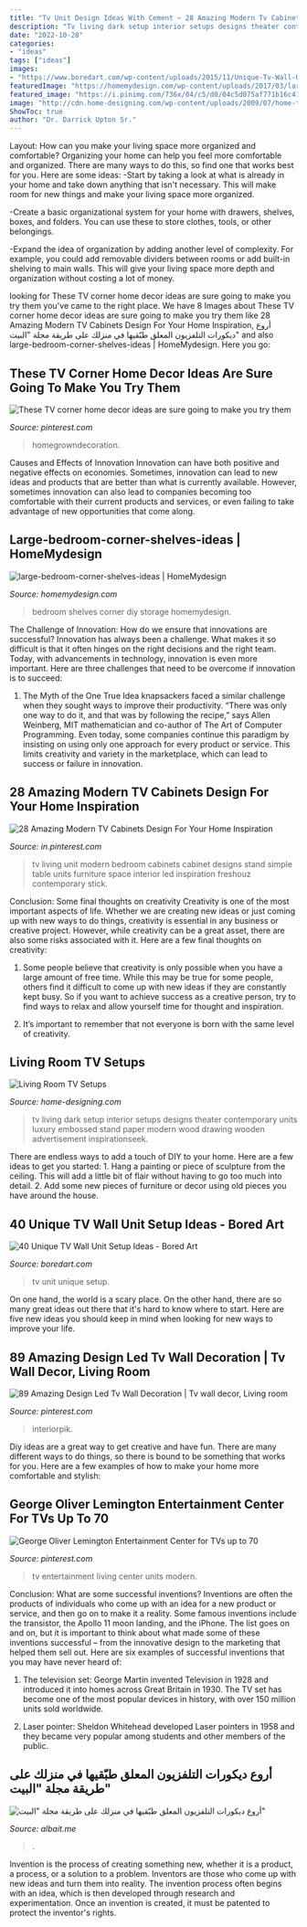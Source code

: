 ```yaml
---
title: "Tv Unit Design Ideas With Cement ~ 28 Amazing Modern Tv Cabinets Design For Your Home Inspiration"
description: "Tv living dark setup interior setups designs theater contemporary units luxury embossed stand paper modern wood drawing wooden advertisement inspirationseek"
date: "2022-10-28"
categories:
- "ideas"
tags: ["ideas"]
images:
- "https://www.boredart.com/wp-content/uploads/2015/11/Unique-Tv-Wall-Unit-Setup-Ideas-41.jpg"
featuredImage: "https://homemydesign.com/wp-content/uploads/2017/03/large-bedroom-corner-shelves-ideas.jpg"
featured_image: "https://i.pinimg.com/736x/04/c5/d0/04c5d075af771b16c4138bc77ee69f0a.jpg"
image: "http://cdn.home-designing.com/wp-content/uploads/2009/07/home-theater.jpeg"
ShowToc: true
author: "Dr. Darrick Upton Sr."
---
```



Layout: How can you make your living space more organized and comfortable?
Organizing your home can help you feel more comfortable and organized. There are many ways to do this, so find one that works best for you. Here are some ideas:
-Start by taking a look at what is already in your home and take down anything that isn't necessary. This will make room for new things and make your living space more organized.

-Create a basic organizational system for your home with drawers, shelves, boxes, and folders. You can use these to store clothes, tools, or other belongings.

-Expand the idea of organization by adding another level of complexity. For example, you could add removable dividers between rooms or add built-in shelving to main walls. This will give your living space more depth and organization without costing a lot of money.

	

		
looking for These TV corner home decor ideas are sure going to make you try them you've came to the right place. We have 8 Images about These TV corner home decor ideas are sure going to make you try them like 28 Amazing Modern TV Cabinets Design For Your Home Inspiration, أروع ديكورات التلفزيون المعلق طبّقيها في منزلك على طريقة مجلة &quot;البيت&quot; and also large-bedroom-corner-shelves-ideas | HomeMydesign. Here you go:
		
    
## These TV Corner Home Decor Ideas Are Sure Going To Make You Try Them

<img loading=lazy src="https://i.pinimg.com/736x/17/2b/03/172b0369b773a2040da68144a941036b.jpg" onerror="this.onerror=null;this.src='https://tse3.mm.bing.net/th?id=OIP.UwgIa1QmBaHxU3WnMpRFHwHaJD&amp;pid=15.1';" alt="These TV corner home decor ideas are sure going to make you try them">

_Source: pinterest.com_

>homegrowndecoration. 

	

Causes and Effects of Innovation
Innovation can have both positive and negative effects on economies. Sometimes, innovation can lead to new ideas and products that are better than what is currently available. However, sometimes innovation can also lead to companies becoming too comfortable with their current products and services, or even failing to take advantage of new opportunities that come along.

    
## Large-bedroom-corner-shelves-ideas | HomeMydesign

<img loading=lazy src="https://homemydesign.com/wp-content/uploads/2017/03/large-bedroom-corner-shelves-ideas.jpg" onerror="this.onerror=null;this.src='https://tse3.mm.bing.net/th?id=OIP.fAsm9X4vn7CBNarfwO5rJwHaLH&amp;pid=15.1';" alt="large-bedroom-corner-shelves-ideas | HomeMydesign">

_Source: homemydesign.com_

>bedroom shelves corner diy storage homemydesign. 

	

The Challenge of Innovation: How do we ensure that innovations are successful?
Innovation has always been a challenge. What makes it so difficult is that it often hinges on the right decisions and the right team. Today, with advancements in technology, innovation is even more important. Here are three challenges that need to be overcome if innovation is to succeed:
1. The Myth of the One True Idea
 knapsackers faced a similar challenge when they sought ways to improve their productivity. “There was only one way to do it, and that was by following the recipe,” says Allen Weinberg, MIT mathematician and co-author of The Art of Computer Programming. Even today, some companies continue this paradigm by insisting on using only one approach for every product or service. This limits creativity and variety in the marketplace, which can lead to success or failure in innovation.


    
## 28 Amazing Modern TV Cabinets Design For Your Home Inspiration

<img loading=lazy src="https://i.pinimg.com/736x/04/c5/d0/04c5d075af771b16c4138bc77ee69f0a.jpg" onerror="this.onerror=null;this.src='https://tse3.mm.bing.net/th?id=OIP.saTQsgxJf--VFq9ABFVxOQHaFj&amp;pid=15.1';" alt="28 Amazing Modern TV Cabinets Design For Your Home Inspiration">

_Source: in.pinterest.com_

>tv living unit modern bedroom cabinets cabinet designs stand simple table units furniture space interior led inspiration freshouz contemporary stick. 

	

Conclusion: Some final thoughts on creativity
Creativity is one of the most important aspects of life. Whether we are creating new ideas or just coming up with new ways to do things, creativity is essential in any business or creative project. However, while creativity can be a great asset, there are also some risks associated with it. Here are a few final thoughts on creativity: 
1. Some people believe that creativity is only possible when you have a large amount of free time. While this may be true for some people, others find it difficult to come up with new ideas if they are constantly kept busy. So if you want to achieve success as a creative person, try to find ways to relax and allow yourself time for thought and inspiration. 

2. It’s important to remember that not everyone is born with the same level of creativity.

    
## Living Room TV Setups

<img loading=lazy src="http://cdn.home-designing.com/wp-content/uploads/2009/07/home-theater.jpeg" onerror="this.onerror=null;this.src='https://tse2.mm.bing.net/th?id=OIP.1bW-ycmGcwfCV4ooVcFTrwHaE_&amp;pid=15.1';" alt="Living Room TV Setups">

_Source: home-designing.com_

>tv living dark setup interior setups designs theater contemporary units luxury embossed stand paper modern wood drawing wooden advertisement inspirationseek. 

	

There are endless ways to add a touch of DIY to your home. Here are a few ideas to get you started: 1. Hang a painting or piece of sculpture from the ceiling. This will add a little bit of flair without having to go too much into detail. 2. Add some new pieces of furniture or decor using old pieces you have around the house.
    
## 40 Unique TV Wall Unit Setup Ideas - Bored Art

<img loading=lazy src="https://www.boredart.com/wp-content/uploads/2015/11/Unique-Tv-Wall-Unit-Setup-Ideas-41.jpg" onerror="this.onerror=null;this.src='https://tse4.mm.bing.net/th?id=OIP.hOEG2tAWP138DQ6o8hE8ZgHaLL&amp;pid=15.1';" alt="40 Unique TV Wall Unit Setup Ideas - Bored Art">

_Source: boredart.com_

>tv unit unique setup. 

	

On one hand, the world is a scary place. On the other hand, there are so many great ideas out there that it's hard to know where to start. Here are five new ideas you should keep in mind when looking for new ways to improve your life.

    
## 89 Amazing Design Led Tv Wall Decoration | Tv Wall Decor, Living Room

<img loading=lazy src="https://i.pinimg.com/736x/bd/82/68/bd82686ae3ad69e34d4751af3a276a42.jpg" onerror="this.onerror=null;this.src='https://tse3.mm.bing.net/th?id=OIP.RpRnEWpHAoSlH1riac2a0wHaFj&amp;pid=15.1';" alt="89 Amazing Design Led Tv Wall Decoration | Tv wall decor, Living room">

_Source: pinterest.com_

>interiorpik. 

	

Diy ideas are a great way to get creative and have fun. There are many different ways to do things, so there is bound to be something that works for you. Here are a few examples of how to make your home more comfortable and stylish: 

    
## George Oliver Lemington Entertainment Center For TVs Up To 70

<img loading=lazy src="https://i.pinimg.com/736x/2b/c3/28/2bc328fc16f3b615c9944de967915d8d.jpg" onerror="this.onerror=null;this.src='https://tse1.mm.bing.net/th?id=OIP.z2YABUTTI8lbsuEluOt46gHaHa&amp;pid=15.1';" alt="George Oliver Lemington Entertainment Center for TVs up to 70">

_Source: pinterest.com_

>tv entertainment living center units modern. 

	

Conclusion: What are some successful inventions?
Inventions are often the products of individuals who come up with an idea for a new product or service, and then go on to make it a reality. Some famous inventions include the transistor, the Apollo 11 moon landing, and the iPhone. The list goes on and on, but it is important to think about what made some of these inventions successful – from the innovative design to the marketing that helped them sell out. Here are six examples of successful inventions that you may have never heard of:
1. The television set: George Martin invented Television in 1928 and introduced it into homes across Great Britain in 1930. The TV set has become one of the most popular devices in history, with over 150 million units sold worldwide.

2. Laser pointer: Sheldon Whitehead developed Laser pointers in 1958 and they became very popular among students and other members of the public.

    
## أروع ديكورات التلفزيون المعلق طبّقيها في منزلك على طريقة مجلة &quot;البيت&quot;

<img loading=lazy src="http://albait.me/wp-content/uploads/2019/01/albait-305.jpg" onerror="this.onerror=null;this.src='https://tse3.mm.bing.net/th?id=OIP.1tgwhiRNugwPj-Fj82Aw6QHaKD&amp;pid=15.1';" alt="أروع ديكورات التلفزيون المعلق طبّقيها في منزلك على طريقة مجلة &quot;البيت&quot;">

_Source: albait.me_

>. 

	

Invention is the process of creating something new, whether it is a product, a process, or a solution to a problem. Inventors are those who come up with new ideas and turn them into reality. The invention process often begins with an idea, which is then developed through research and experimentation. Once an invention is created, it must be patented to protect the inventor's rights.


